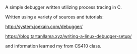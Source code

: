 A simple debugger written utilizing process tracing in C.

Written using a variety of sources and tutorials:

http://system.joekain.com/debugger/

https://blog.tartanllama.xyz/writing-a-linux-debugger-setup/

and information learned my from CS410 class.
